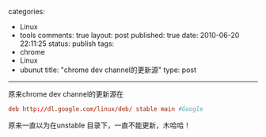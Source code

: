 categories: 
  - Linux
  - tools
comments: true
layout: post
published: true
date: 2010-06-20 22:11:25
status: publish
tags: 
  - chrome
  - Linux
  - ubunut
title: "chrome dev channel的更新源"
type: post
---

原来chrome dev channel的更新源在

```conf
deb http://dl.google.com/linux/deb/ stable main #Google
```

原来一直以为在unstable 目录下，一直不能更新，木哈哈！
